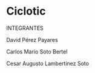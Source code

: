 # Ciclotic


INTEGRANTES


David Pérez Payares

Carlos Mario Soto Bertel

Cesar Augusto Lambertinez Soto
